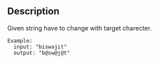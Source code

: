
## Description
Given string have to change with target charecter.
```
Example:
  input: "biswajit"
  output: "b@sw@j@t"
```
